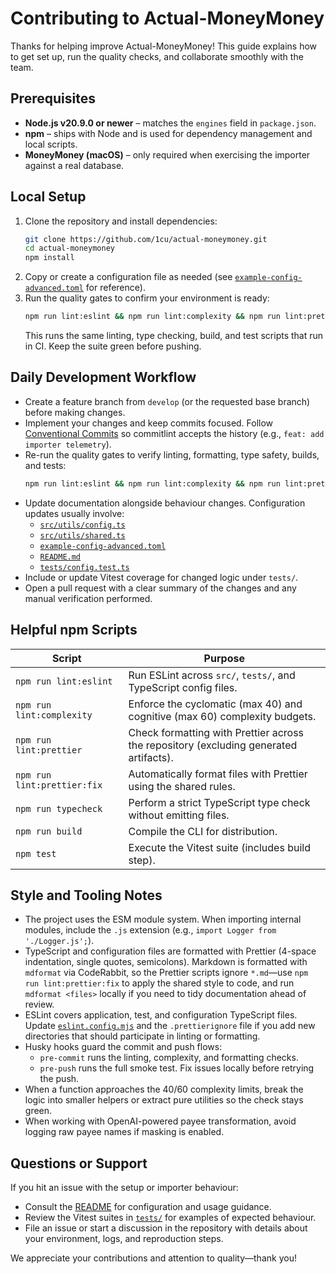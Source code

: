 # Contributing to Actual-MoneyMoney

Thanks for helping improve Actual-MoneyMoney! This guide explains how to get set
up, run the quality checks, and collaborate smoothly with the team.

## Prerequisites

- **Node.js v20.9.0 or newer** – matches the `engines` field in `package.json`.
- **npm** – ships with Node and is used for dependency management and local
  scripts.
- **MoneyMoney (macOS)** – only required when exercising the importer against a
  real database.

## Local Setup

1. Clone the repository and install dependencies:
   ```bash
   git clone https://github.com/1cu/actual-moneymoney.git
   cd actual-moneymoney
   npm install
   ```
1. Copy or create a configuration file as needed (see
   [`example-config-advanced.toml`](./example-config-advanced.toml) for
   reference).
1. Run the quality gates to confirm your environment is ready:
   ```bash
   npm run lint:eslint && npm run lint:complexity && npm run lint:prettier && npm run typecheck && npm test
   ```
   This runs the same linting, type checking, build, and test scripts that run in
   CI. Keep the suite green before pushing.

## Daily Development Workflow

- Create a feature branch from `develop` (or the requested base branch) before
  making changes.
- Implement your changes and keep commits focused. Follow
  [Conventional Commits](https://www.conventionalcommits.org/) so commitlint
  accepts the history (e.g., `feat: add importer telemetry`).
- Re-run the quality gates to verify linting, formatting, type safety, builds, and tests:
  ```bash
  npm run lint:eslint && npm run lint:complexity && npm run lint:prettier && npm run typecheck && npm test
  ```
- Update documentation alongside behaviour changes. Configuration updates
  usually involve:
  - [`src/utils/config.ts`](./src/utils/config.ts)
  - [`src/utils/shared.ts`](./src/utils/shared.ts)
  - [`example-config-advanced.toml`](./example-config-advanced.toml)
  - [`README.md`](./README.md)
  - [`tests/config.test.ts`](./tests/config.test.ts)
- Include or update Vitest coverage for changed logic under `tests/`.
- Open a pull request with a clear summary of the changes and any manual
  verification performed.

## Helpful npm Scripts

| Script | Purpose |
| --------------------------- | ------------------------------------------------------------------------------------- |
| `npm run lint:eslint` | Run ESLint across `src/`, `tests/`, and TypeScript config files. |
| `npm run lint:complexity` | Enforce the cyclomatic (max 40) and cognitive (max 60) complexity budgets. |
| `npm run lint:prettier` | Check formatting with Prettier across the repository (excluding generated artifacts). |
| `npm run lint:prettier:fix` | Automatically format files with Prettier using the shared rules. |
| `npm run typecheck` | Perform a strict TypeScript type check without emitting files. |
| `npm run build` | Compile the CLI for distribution. |
| `npm test` | Execute the Vitest suite (includes build step). |

## Style and Tooling Notes

- The project uses the ESM module system. When importing internal modules,
  include the `.js` extension (e.g., `import Logger from './Logger.js';`).
- TypeScript and configuration files are formatted with Prettier (4-space
  indentation, single quotes, semicolons). Markdown is formatted with `mdformat`
  via CodeRabbit, so the Prettier scripts ignore `*.md`—use
  `npm run lint:prettier:fix` to apply the shared style to code, and run
  `mdformat <files>` locally if you need to tidy documentation ahead of review.
- ESLint covers application, test, and configuration TypeScript files. Update
  [`eslint.config.mjs`](./eslint.config.mjs) and the `.prettierignore` file if you
  add new directories that should participate in linting or formatting.
- Husky hooks guard the commit and push flows:
  - `pre-commit` runs the linting, complexity, and formatting checks.
  - `pre-push` runs the full smoke test. Fix issues locally before retrying the
    push.
- When a function approaches the 40/60 complexity limits, break the logic into
  smaller helpers or extract pure utilities so the check stays green.
- When working with OpenAI-powered payee transformation, avoid logging raw payee
  names if masking is enabled.

## Questions or Support

If you hit an issue with the setup or importer behaviour:

- Consult the [README](./README.md) for configuration and usage guidance.
- Review the Vitest suites in [`tests/`](./tests) for examples of expected
  behaviour.
- File an issue or start a discussion in the repository with details about your
  environment, logs, and reproduction steps.

We appreciate your contributions and attention to quality—thank you!

